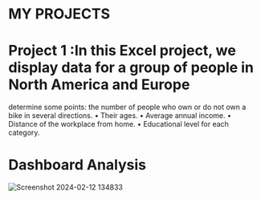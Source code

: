 # MY PROJECTS

# Project 1 :In this Excel project, we display data for a group of people in North America and Europe
determine some points: the number of people who own or do not own a bike in several directions.
  •	Their ages.
  •	Average annual income.
  •	Distance of the workplace from home.
  •	Educational level for each category.

# Dashboard Analysis
![Screenshot 2024-02-12 134833](https://github.com/momo-saad/Mohamed_Portfolio/assets/133122558/482a95bc-5980-4867-92a0-2a0e04ce0e51)
